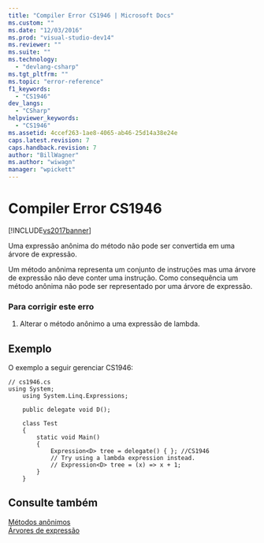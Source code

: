 ```yaml
---
title: "Compiler Error CS1946 | Microsoft Docs"
ms.custom: ""
ms.date: "12/03/2016"
ms.prod: "visual-studio-dev14"
ms.reviewer: ""
ms.suite: ""
ms.technology: 
  - "devlang-csharp"
ms.tgt_pltfrm: ""
ms.topic: "error-reference"
f1_keywords: 
  - "CS1946"
dev_langs: 
  - "CSharp"
helpviewer_keywords: 
  - "CS1946"
ms.assetid: 4ccef263-1ae8-4065-ab46-25d14a38e24e
caps.latest.revision: 7
caps.handback.revision: 7
author: "BillWagner"
ms.author: "wiwagn"
manager: "wpickett"
---
```

# Compiler Error CS1946
[!INCLUDE[vs2017banner](../../../csharp/includes/vs2017banner.md)]

Uma expressão anônima do método não pode ser convertida em uma árvore de expressão.  
  
 Um método anônima representa um conjunto de instruções mas uma árvore de expressão não deve conter uma instrução.  Como consequência um método anônima não pode ser representado por uma árvore de expressão.  
  
### Para corrigir este erro  
  
1.  Alterar o método anônimo a uma expressão de lambda.  
  
## Exemplo  
 O exemplo a seguir gerenciar CS1946:  
  
```  
// cs1946.cs  
using System;  
    using System.Linq.Expressions;  
  
    public delegate void D();  
  
    class Test  
    {  
        static void Main()  
        {  
            Expression<D> tree = delegate() { }; //CS1946  
            // Try using a lambda expression instead.  
            // Expression<D> tree = (x) => x + 1;  
        }  
    }  
```  
  
## Consulte também  
 [Métodos anônimos](../../../csharp/programming-guide/statements-expressions-operators/anonymous-methods.md)   
 [Árvores de expressão](../Topic/Expression%20Trees%20\(C%23%20and%20Visual%20Basic\).md)